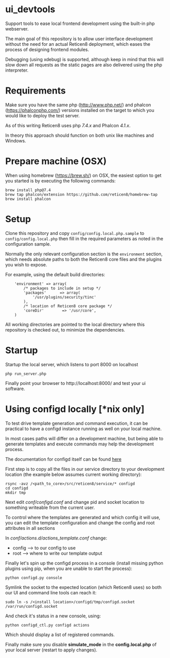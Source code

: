 # ui_devtools
Support tools to ease local frontend development using the built-in
php webserver.

The main goal of this repository is to allow user interface development without the need
for an actual Reticen8 deployment, which eases the process of designing frontend modules.

Debugging (using xdebug) is supported, although keep in mind that this will slow down all requests as
the static pages are also delivered using the php interpreter.

Requirements
============

Make sure you have the same php (http://www.php.net/) and phalcon (https://phalconphp.com/) versions installed on the target to
which you would like to deploy the test server.

As of this writing Reticen8 uses php *7.4.x* and Phalcon *4.1.x*.

In theory this approach should function on both unix like machines and Windows.

Prepare machine (OSX)
======================
When using homebrew (https://brew.sh/) on OSX, the easiest option to get you started is by executing
the following commands:

```
brew install php@7.4
brew tap phalcon/extension https://github.com/reticen8/homebrew-tap
brew install phalcon
```


Setup
===========

Clone this repository and copy `config/config.local.php.sample` to
`config/config.local.php` then fill in the required parameters as noted in the
configuration sample.

Normally the only relevant configuration section is the `environment` section, which needs
absolute paths to both the Reticen8 core files and the plugins you wish to expose.

For example, using the default build directories:

```
    'environment' => array(
        /* packages to include in setup */
        'packages'      => array(
            '/usr/plugins/security/tinc'
        ),
        /* location of Reticen8 core package */
        'coreDir'        => '/usr/core',
    )
```

All working directories are pointed to the local directory where this
repository is checked out, to minimize the dependencies.


Startup
=======

Startup the local server, which listens to port 8000 on localhost
```
php run_server.php
```

Finally point your browser to http://localhost:8000/ and test your ui software.


Using configd locally [*nix only]
========================================

To test drive template generation and command execution, it can be practical to have a configd instance running as well on your local machine.

In most cases paths will differ on a development machine, but being able to generate templates and execute commands may help the development process.

The documentation for configd itself can be found [here](https://docs.reticen8.org/development/backend.html)

First step is to copy all the files in our service directory to your development location (the example below assumes current working directory):
```
rsync -avz /<path_to_core>/src/reticen8/service/* configd
cd configd
mkdir tmp
```

Next edit *conf/configd.conf* and change pid and socket location to something writeable from the current user.

To control where the templates are generated and which config it will use, you can edit the template configuration and change the config and root attributes in all sections

In *conf/actions.d/actions_template.conf* change:

*  config -->  to our config to use
*  root --> where to write our template output

Finally let's spin up the configd process in a console (install missing python plugins using pip, when you are unable to start the process):
```
python configd.py console
```

Symlink the socket to the expected location (which Reticen8 uses) so both our UI and command
line tools can reach it:
```
sudo ln -s /<install location>/configd/tmp/configd.socket /var/run/configd.socket
```


And check it's status in a new console, using:
```
python configd_ctl.py configd actions
```

Which should display a list of registered commands.

Finally make sure you disable **simulate_mode** in the **config.local.php** of your
local server (restart to apply changes).
